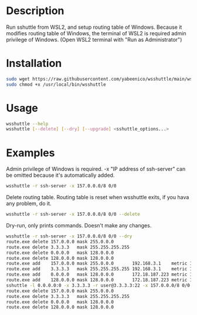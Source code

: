 
# Description
Run sshuttle from WSL2, and setup routing table of Windows.
Because it modifies routing table of Windows, the terminal of WSL2 is required
admin privilege of Windows.  (Open WSL2 terminal with "Run as Administrator")

# Installation
```bash
sudo wget https://raw.githubusercontent.com/yabeenico/wsshuttle/main/wsshuttle -O /usr/local/bin/wsshuttle
sudo chmod +x /usr/local/bin/wsshuttle
```

# Usage
```bash
wsshuttle --help
wsshuttle [--delete] [--dry] [--upgrade] <sshuttle_options...>
```

# Examples
Admin privilege of Windows is required.
-x "IP address of ssh-server" can be omitted because it's automatically added.

```bash
wsshuttle -r ssh-server -x 157.0.0.0/8 0/0
```

Delete routing table.
Routing table is reset when wsshuttle exits, if you hava any problem, do it.

```bash
wsshuttle -r ssh-server -x 157.0.0.0/8 0/0 --delete
```

Dry-run, only prints commands. Doesn't make any changes.

```bash
wsshuttle -r ssh-server -x 157.0.0.0/8 0/0 --dry
route.exe delete 157.0.0.0 mask 255.0.0.0
route.exe delete 3.3.3.3   mask 255.255.255.255
route.exe delete 0.0.0.0   mask 128.0.0.0
route.exe delete 128.0.0.0 mask 128.0.0.0
route.exe add    157.0.0.0 mask 255.0.0.0       192.168.3.1    metric 1 if 7
route.exe add    3.3.3.3   mask 255.255.255.255 192.168.3.1    metric 1 if 7
route.exe add    0.0.0.0   mask 128.0.0.0       172.18.187.223 metric 1 if 46
route.exe add    128.0.0.0 mask 128.0.0.0       172.18.187.223 metric 1 if 46
sshuttle -l 0.0.0.0:0 -x 3.3.3.3 -r user@3.3.3.3:22 -x 157.0.0.0/8 0/0
route.exe delete 157.0.0.0 mask 255.0.0.0
route.exe delete 3.3.3.3   mask 255.255.255.255
route.exe delete 0.0.0.0   mask 128.0.0.0
route.exe delete 128.0.0.0 mask 128.0.0.0
```

